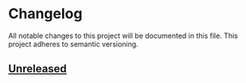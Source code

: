 # Changelog 

All notable changes to this project will be documented in this file. This project adheres to semantic versioning.
 
## [Unreleased]

[Unreleased]: https://github.com/sds100/KeyMapper/tree/develop